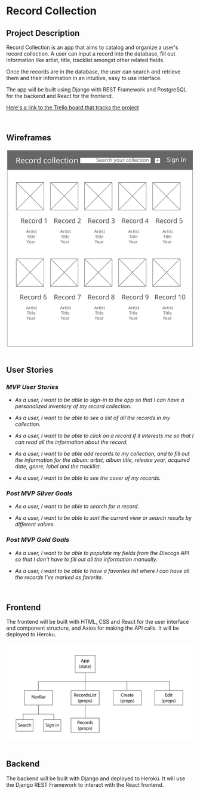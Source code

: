 # Record Collection

## Project Description

Record Collection is an app that aims to catalog and organize a user's record collection. A user can input a record into the database, fill out information like artist, title, tracklist amongst other related fields.

Once the records are in the database, the user can search and retrieve them and their information in an intuitive, easy to use interface.

The app will be built using Django with REST Framework and PostgreSQL for the backend and React for the frontend.

[Here's a link to the Trello board that tracks the project](https://trello.com/b/XyPSisRn)

<br>

## Wireframes

<img src='./resources/record-collection-main-wireframes.svg' alt='Home view' width='500'/>

<br>
<br>

## User Stories

### _MVP User Stories_

- _As a user, I want to be able to sign-in to the app so that I can have a personalized inventory of my record collection._

- _As a user, I want to be able to see a list of all the records in my collection._

- _As a user, I want to be able to click on a record if it interests me so that I can read all the information about the record._

- _As a user, I want to be able add records to my collection, and to fill out the information for the album: artist, album title, release year, acquired date, genre, label and the tracklist._

- _As a user, I want to be able to see the cover of my records._

### _Post MVP Silver Goals_

- _As a user, I want to be able to search for a record._

- _As a user, I want to be able to sort the current view or search results by different values._

### _Post MVP Gold Goals_

- _As a user, I want to be able to populate my fields from the Discogs API so that I don't have to fill out all the information manually._

- _As a user, I want to be able to have a favorites list where I can have all the records I've marked as favorite._

<br>

## Frontend

The frontend will be built with HTML, CSS and React for the user interface and component structure, and Axios for making the API calls. It will be deployed to Heroku.

<img src='./resources/record-collection-component-hierarchy.svg' alt='Home view' width='500'/>

<br>

<br>

## Backend

The backend will be built with Django and deployed to Heroku. It will use the Django REST Framework to interact with the React frontend.
